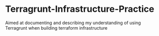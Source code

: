 # Terragrunt-Infrastructure-Practice
Aimed at documenting and describing my understanding of using Terragrunt when building terraform infrastructure
